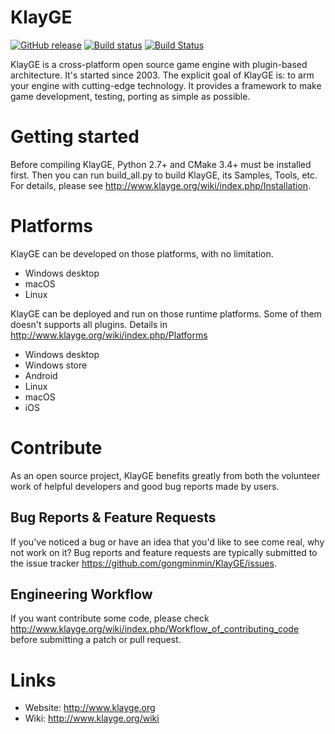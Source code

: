 # KlayGE

[![GitHub release](https://img.shields.io/badge/release-v4.15.0-blue.svg)](https://github.com/gongminmin/KlayGE/releases/latest)
[![Build status](https://ci.appveyor.com/api/projects/status/uddr0wulxuferji4/branch/develop?svg=true)](https://ci.appveyor.com/project/gongminmin/KlayGE/branch/develop)
[![Build Status](https://travis-ci.org/gongminmin/KlayGE.svg?branch=develop)](https://travis-ci.org/gongminmin/KlayGE)

KlayGE is a cross-platform open source game engine with plugin-based architecture. It's started since 2003. The explicit goal of KlayGE is: to arm your engine with cutting-edge technology. It provides a framework to make game development, testing, porting as simple as possible. 

# Getting started
Before compiling KlayGE, Python 2.7+ and CMake 3.4+ must be installed first. Then you can run build_all.py to build KlayGE, its Samples, Tools, etc. For details, please see http://www.klayge.org/wiki/index.php/Installation.

# Platforms
KlayGE can be developed on those platforms, with no limitation.
* Windows desktop
* macOS
* Linux

KlayGE can be deployed and run on those runtime platforms. Some of them doesn't supports all plugins. Details in http://www.klayge.org/wiki/index.php/Platforms
* Windows desktop
* Windows store
* Android
* Linux
* macOS
* iOS

# Contribute
As an open source project, KlayGE benefits greatly from both the volunteer work of helpful developers and good bug reports made by users. 

## Bug Reports & Feature Requests
If you've noticed a bug or have an idea that you'd like to see come real, why not work on it? Bug reports and feature requests are typically submitted to the issue tracker https://github.com/gongminmin/KlayGE/issues.

## Engineering Workflow
If you want contribute some code, please check http://www.klayge.org/wiki/index.php/Workflow_of_contributing_code before submitting a patch or pull request.

# Links
* Website: http://www.klayge.org
* Wiki: http://www.klayge.org/wiki
